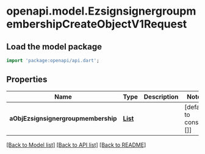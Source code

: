 # openapi.model.EzsignsignergroupmembershipCreateObjectV1Request

## Load the model package
```dart
import 'package:openapi/api.dart';
```

## Properties
Name | Type | Description | Notes
------------ | ------------- | ------------- | -------------
**aObjEzsignsignergroupmembership** | [**List<EzsignsignergroupmembershipRequestCompound>**](EzsignsignergroupmembershipRequestCompound.md) |  | [default to const []]

[[Back to Model list]](../README.md#documentation-for-models) [[Back to API list]](../README.md#documentation-for-api-endpoints) [[Back to README]](../README.md)


